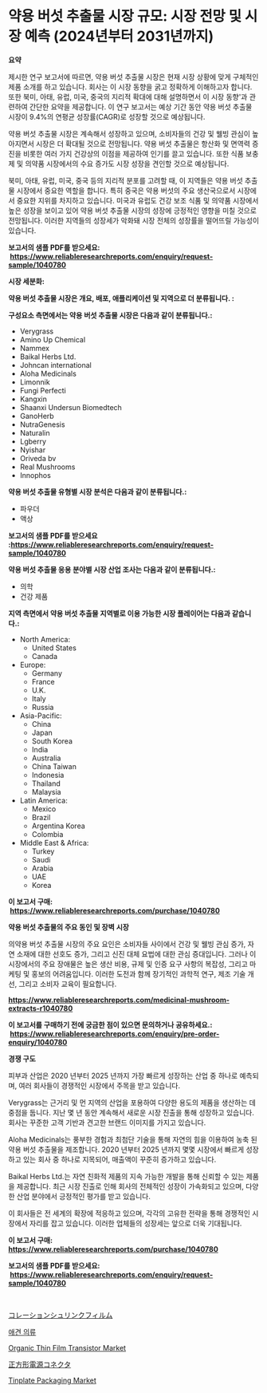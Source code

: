<p><h1>약용 버섯 추출물 시장 규모: 시장 전망 및 시장 예측 (2024년부터 2031년까지)</h1></p><p><strong>요약</strong></p>
<p><p>제시한 연구 보고서에 따르면, 약용 버섯 추출물 시장은 현재 시장 상황에 맞게 구체적인 제품 소개를 하고 있습니다. 회사는 이 시장 동향을 굵고 정확하게 이해하고자 합니다. 또한 북미, 아태, 유럽, 미국, 중국의 지리적 확대에 대해 설명하면서 이 시장 동향'과 관련하여 간단한 요약을 제공합니다. 이 연구 보고서는 예상 기간 동안 약용 버섯 추출물 시장이 9.4%의 연평균 성장률(CAGR)로 성장할 것으로 예상됩니다. </p><p>약용 버섯 추출물 시장은 계속해서 성장하고 있으며, 소비자들의 건강 및 웰빙 관심이 높아지면서 시장은 더 확대될 것으로 전망됩니다. 약용 버섯 추출물은 항산화 및 면역력 증진을 비롯한 여러 가지 건강상의 이점을 제공하여 인기를 끌고 있습니다. 또한 식품 보충제 및 의약품 시장에서의 수요 증가도 시장 성장을 견인할 것으로 예상됩니다.</p><p>북미, 아태, 유럽, 미국, 중국 등의 지리적 분포를 고려할 때, 이 지역들은 약용 버섯 추출물 시장에서 중요한 역할을 합니다. 특히 중국은 약용 버섯의 주요 생산국으로서 시장에서 중요한 지위를 차지하고 있습니다. 미국과 유럽도 건강 보조 식품 및 의약품 시장에서 높은 성장을 보이고 있어 약용 버섯 추출물 시장의 성장에 긍정적인 영향을 미칠 것으로 전망됩니다. 이러한 지역들의 성장세가 악화돼 시장 전체의 성장률을 떨어뜨릴 가능성이 있습니다.</p></p>
<p><strong>보고서의 샘플 PDF를 받으세요: &nbsp;<a href="https://www.reliableresearchreports.com/enquiry/request-sample/1040780">https://www.reliableresearchreports.com/enquiry/request-sample/1040780</a></strong></p>
<p><strong>시장 세분화:</strong></p>
<p><strong> 약용 버섯 추출물 시장은 개요, 배포, 애플리케이션 및 지역으로 더 분류됩니다. :</strong></p>
<p><strong>구성요소 측면에서는 약용 버섯 추출물 시장은 다음과 같이 분류됩니다.:</strong></p>
<p><ul><li>Verygrass</li><li>Amino Up Chemical</li><li>Nammex</li><li>Baikal Herbs Ltd.</li><li>Johncan international</li><li>Aloha Medicinals</li><li>Limonnik</li><li>Fungi Perfecti</li><li>Kangxin</li><li>Shaanxi Undersun Biomedtech</li><li>GanoHerb</li><li>NutraGenesis</li><li>Naturalin</li><li>Lgberry</li><li>Nyishar</li><li>Oriveda bv</li><li>Real Mushrooms</li><li>Innophos</li></ul></p>
<p><strong> 약용 버섯 추출물 유형별 시장 분석은 다음과 같이 분류됩니다.:</strong></p>
<p><ul><li>파우더</li><li>액상</li></ul></p>
<p><strong>보고서의 샘플 PDF를 받으세요 :<a href="https://www.reliableresearchreports.com/enquiry/request-sample/1040780">https://www.reliableresearchreports.com/enquiry/request-sample/1040780</a></strong></p>
<p><strong> 약용 버섯 추출물 응용 분야별 시장 산업 조사는 다음과 같이 분류됩니다.:</strong></p>
<p><ul><li>의학</li><li>건강 제품</li></ul></p>
<p><strong>지역 측면에서 약용 버섯 추출물 지역별로 이용 가능한 시장 플레이어는 다음과 같습니다.:</strong></p>
<p><ul>
    <li>
        North America:
        <ul>
            <li>United States</li>
            <li>Canada</li>
        </ul>
    </li>
    <li>
        Europe:
        <ul>
            <li>Germany</li>
            <li>France</li>
            <li>U.K.</li>
            <li>Italy</li>
            <li>Russia</li>
        </ul>
    </li>
    <li>
        Asia-Pacific:
        <ul>
            <li>China</li>
            <li>Japan</li>
            <li>South Korea</li>
            <li>India</li>
            <li>Australia</li>
            <li>China Taiwan</li>
            <li>Indonesia</li>
            <li>Thailand</li>
            <li>Malaysia</li>
        </ul>
    </li>
    <li>
        Latin America:
        <ul>
            <li>Mexico</li>
            <li>Brazil</li>
            <li>Argentina Korea</li>
            <li>Colombia</li>
        </ul>
    </li>
    <li>
        Middle East & Africa:
        <ul>
            <li>Turkey</li>
            <li>Saudi</li>
            <li>Arabia</li>
            <li>UAE</li>
            <li>Korea</li>
        </ul>
    </li>
    </ul></p>
<p><strong>이 보고서 구매: &nbsp;<a href="https://www.reliableresearchreports.com/purchase/1040780">https://www.reliableresearchreports.com/purchase/1040780</a></strong></p>
<p><strong>약용 버섯 추출물의 주요 동인 및 장벽 시장</strong></p>
<p><p>의약용 버섯 추출물 시장의 주요 요인은 소비자들 사이에서 건강 및 웰빙 관심 증가, 자연 소재에 대한 선호도 증가, 그리고 신진 대체 요법에 대한 관심 증대입니다. 그러나 이 시장에서의 주요 장애물은 높은 생산 비용, 규제 및 인증 요구 사항의 복잡성, 그리고 마케팅 및 홍보의 어려움입니다. 이러한 도전과 함께 장기적인 과학적 연구, 제조 기술 개선, 그리고 소비자 교육이 필요합니다.</p></p>
<p><strong><a href="https://www.reliableresearchreports.com/medicinal-mushroom-extracts-r1040780">https://www.reliableresearchreports.com/medicinal-mushroom-extracts-r1040780</a></strong></p>
<p><strong>이 보고서를 구매하기 전에 궁금한 점이 있으면 문의하거나 공유하세요.: &nbsp;<a href="https://www.reliableresearchreports.com/enquiry/pre-order-enquiry/1040780">https://www.reliableresearchreports.com/enquiry/pre-order-enquiry/1040780</a></strong></p>
<p><strong>경쟁 구도</strong></p>
<p><p>피부과 산업은 2020 년부터 2025 년까지 가장 빠르게 성장하는 산업 중 하나로 예측되며, 여러 회사들이 경쟁적인 시장에서 주목을 받고 있습니다.</p><p>Verygrass는 근거리 및 먼 지역의 산업을 포용하여 다양한 용도의 제품을 생산하는 데 중점을 둡니다. 지난 몇 년 동안 계속해서 새로운 시장 진출을 통해 성장하고 있습니다. 회사는 꾸준한 고객 기반과 견고한 브랜드 이미지를 가지고 있습니다.</p><p>Aloha Medicinals는 풍부한 경험과 최첨단 기술을 통해 자연의 힘을 이용하여 농축 된 약용 버섯 추출물을 제조합니다. 2020 년부터 2025 년까지 몇몇 시장에서 빠르게 성장하고 있는 회사 중 하나로 지목되어, 매출액이 꾸준히 증가하고 있습니다.</p><p>Baikal Herbs Ltd.는 자연 친화적 제품의 지속 가능한 개발을 통해 신뢰할 수 있는 제품을 제공합니다. 최근 시장 진출로 인해 회사의 전체적인 성장이 가속화되고 있으며, 다양한 산업 분야에서 긍정적인 평가를 받고 있습니다.</p><p>이 회사들은 전 세계의 확장에 적응하고 있으며, 각각의 고유한 전략을 통해 경쟁적인 시장에서 자리를 잡고 있습니다. 이러한 업체들의 성장세는 앞으로 더욱 기대됩니다.</p></p>
<p><strong>이 보고서 구매: &nbsp; <a href="https://www.reliableresearchreports.com/purchase/1040780">https://www.reliableresearchreports.com/purchase/1040780</a></strong></p>
<p><strong>보고서의 샘플 PDF를 받으세요: &nbsp;<a href="https://www.reliableresearchreports.com/enquiry/request-sample/1040780">https://www.reliableresearchreports.com/enquiry/request-sample/1040780</a></strong><strong></strong></p>
<p>&nbsp;</p>
<p><p><a href="https://medium.com/@bl2501989/%E3%82%B3%E3%83%AC%E3%82%AF%E3%82%B7%E3%83%A7%E3%83%B3%E7%B8%AE%E5%B0%8F%E3%83%95%E3%82%A3%E3%83%AB%E3%83%A0%E5%B8%82%E5%A0%B4%E3%81%AE%E6%B4%9E%E5%AF%9F-%E5%B8%82%E5%A0%B4%E3%83%88%E3%83%AC%E3%83%B3%E3%83%89-%E6%88%90%E9%95%B7-2024%E5%B9%B4%E3%81%8B%E3%82%892031%E5%B9%B4%E3%81%BE%E3%81%A7%E3%81%AE%E4%BA%88%E6%B8%AC-d672d3dbb290">コレーションシュリンクフィルム</a></p><p><a href="https://medium.com/@elod.85/%EA%B0%9C-%EC%9D%98%EB%A5%98-%EC%8B%9C%EC%9E%A5-%EA%B2%BD%EC%9F%81-%EB%B6%84%EC%84%9D-%EC%8B%9C%EC%9E%A5-%ED%8A%B8%EB%A0%8C%EB%93%9C-%EB%B0%8F-2031%EB%85%84%EA%B9%8C%EC%A7%80%EC%9D%98-%EC%98%88%EC%B8%A1-e97bc8899d23">애견 의류</a></p><p><a href="https://issuu.com/reportprime-2/docs/organic-thin-film-transistor-market-size-2030.pptx">Organic Thin Film Transistor Market</a></p><p><a href="https://github.com/mcbeesbxa270/Market-Research-Report-List-1/blob/main/463038128333.md">正方形電源コネクタ</a></p><p><a href="https://issuu.com/reportprime-2/docs/tinplate-packaging-market-size-2030.pptx">Tinplate Packaging Market</a></p></p>